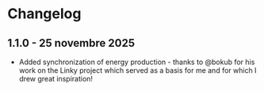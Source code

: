 # Changelog

## 1.1.0 - 25 novembre 2025

- Added synchronization of energy production - thanks to @bokub for his work on the Linky project which served as a basis for me and for which I drew great inspiration!
